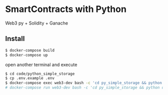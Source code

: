 # SmartContracts with Python

Web3 py + Solidity + Ganache

## Install

```bash
$ docker-compose build
$ docker-compose up

```

open another terminal and execute

```bash
$ cd code/python_simple_storage
$ cp .env.example .env
$ docker-compose exec web3-dev bash -c 'cd py_simple_storage && python deploy.py'
# docker-compose run web3-dev bash -c 'cd py_simple_storage && python deploy.py'
```
